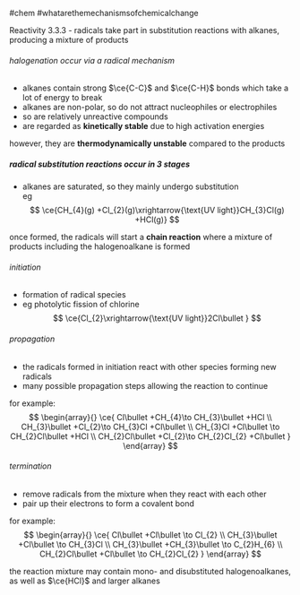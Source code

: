 #chem #whatarethemechanismsofchemicalchange   
  
Reactivity 3.3.3 - radicals take part in substitution reactions with alkanes, producing a mixture of products  
  
###### halogenation occur via a radical mechanism  
- alkanes contain strong $\ce{C-C}$ and $\ce{C-H}$ bonds which take a lot of energy to break  
- alkanes are non-polar, so do not attract nucleophiles or electrophiles  
- so are relatively unreactive compounds  
- are regarded as **kinetically stable** due to high activation energies  
  
however, they are **thermodynamically unstable** compared to the products  
  
##### radical substitution reactions occur in 3 stages  
- alkanes are saturated, so they mainly undergo substitution  
eg  
$$  
\ce{CH_{4}(g) +Cl_{2}(g)\xrightarrow{\text{UV light}}CH_{3}Cl(g) +HCl(g)}  
$$  
  
once formed, the radicals will start a **chain reaction** where a mixture of products including the halogenoalkane is formed  
  
###### initiation   
- formation of radical species  
- eg photolytic fission of chlorine  
$$  
\ce{Cl_{2}\xrightarrow{\text{UV light}}2Cl\bullet }  
$$  
###### propagation  
- the radicals formed in initiation react with other species forming new radicals  
- many possible propagation steps allowing the reaction to continue  
  
for example:  
$$  
\begin{array}{}  
\ce{  
 Cl\bullet +CH_{4}\to CH_{3}\bullet +HCl \\  
CH_{3}\bullet +Cl_{2}\to CH_{3}Cl +Cl\bullet  \\  
CH_{3}Cl +Cl\bullet \to CH_{2}Cl\bullet +HCl \\  
CH_{2}Cl\bullet +Cl_{2}\to CH_{2}Cl_{2} +Cl\bullet   
}  
\end{array}  
$$  
  
###### termination  
- remove radicals from the mixture when they react with each other  
- pair up their electrons to form a covalent bond  
  
for example:  
$$  
\begin{array}{}  
\ce{  
Cl\bullet +Cl\bullet \to Cl_{2} \\  
CH_{3}\bullet +Cl\bullet \to CH_{3}Cl \\  
CH_{3}\bullet +CH_{3}\bullet \to C_{2}H_{6} \\  
CH_{2}Cl\bullet +Cl\bullet \to CH_{2}Cl_{2}  
}  
\end{array}  
$$  
  
the reaction mixture may contain mono- and disubstituted halogenoalkanes, as well as $\ce{HCl}$ and larger alkanes